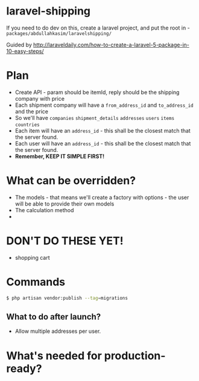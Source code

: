 # laravel-shipping

If you need to do dev on this, create a laravel project, and put the root in -
`packages/abdullahkasim/laravelshipping/`

Guided by http://laraveldaily.com/how-to-create-a-laravel-5-package-in-10-easy-steps/

# Plan

- Create API - param should be itemId, reply should be the shipping company with price
- Each shipment company will have a `from_address_id` and `to_address_id` and the price
- So we'll have `companies` `shipment_details` `addresses` `users` `items` `countries`
- Each item will have an `address_id` - this shall be the closest match that the server found.
- Each user will have an `address_id` - this shall be the closest match that the server found.
- **Remember, KEEP IT SIMPLE FIRST!**


# What can be overridden?
- The models - that means we'll create a factory with options - the user will be able to provide their own models
- The calculation method
- 

# DON'T DO THESE YET!
- shopping cart

# Commands

```bash
$ php artisan vendor:publish --tag=migrations
```


## What to do after launch?
- Allow multiple addresses per user.

# What's needed for production-ready?
